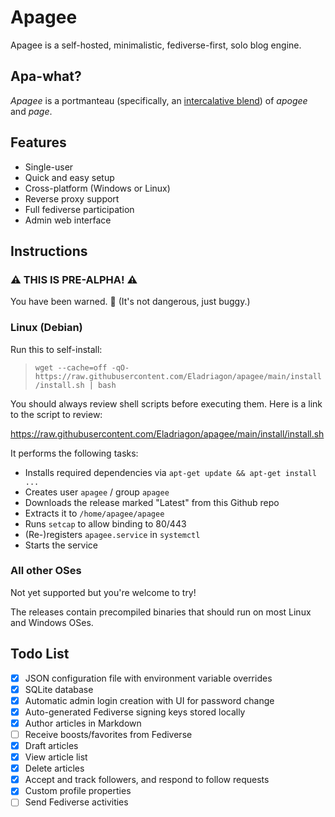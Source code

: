 # Apagee

Apagee is a self-hosted, minimalistic, fediverse-first, solo blog engine.

## Apa-what?

*Apagee* is a portmanteau (specifically, an [intercalative blend](https://en.wikipedia.org/wiki/Portmanteau#Total_blends)) of *apogee* and *page*.

## Features

* Single-user
* Quick and easy setup
* Cross-platform (Windows or Linux)
* Reverse proxy support
* Full fediverse participation
* Admin web interface

## Instructions

### ⚠️ THIS IS PRE-ALPHA! ⚠️

You have been warned. 🙂 (It's not dangerous, just buggy.)

### Linux (Debian)

Run this to self-install:

> `wget --cache=off -qO- https://raw.githubusercontent.com/Eladriagon/apagee/main/install/install.sh | bash`

You should always review shell scripts before executing them. Here is a link to the script to review:

https://raw.githubusercontent.com/Eladriagon/apagee/main/install/install.sh

It performs the following tasks:

* Installs required dependencies via `apt-get update && apt-get install ...`
* Creates user `apagee` / group `apagee`
* Downloads the release marked "Latest" from this Github repo
* Extracts it to `/home/apagee/apagee`
* Runs `setcap` to allow binding to 80/443
* (Re-)registers `apagee.service` in `systemctl`
* Starts the service

### All other OSes

Not yet supported but you're welcome to try!

The releases contain precompiled binaries that should run on most Linux and Windows OSes.

## Todo List

* [x] JSON configuration file with environment variable overrides
* [x] SQLite database
* [x] Automatic admin login creation with UI for password change
* [x] Auto-generated Fediverse signing keys stored locally
* [x] Author articles in Markdown
* [ ] Receive boosts/favorites from Fediverse
* [x] Draft articles
* [x] View article list
* [x] Delete articles
* [x] Accept and track followers, and respond to follow requests
* [x] Custom profile properties
* [ ] Send Fediverse activities
